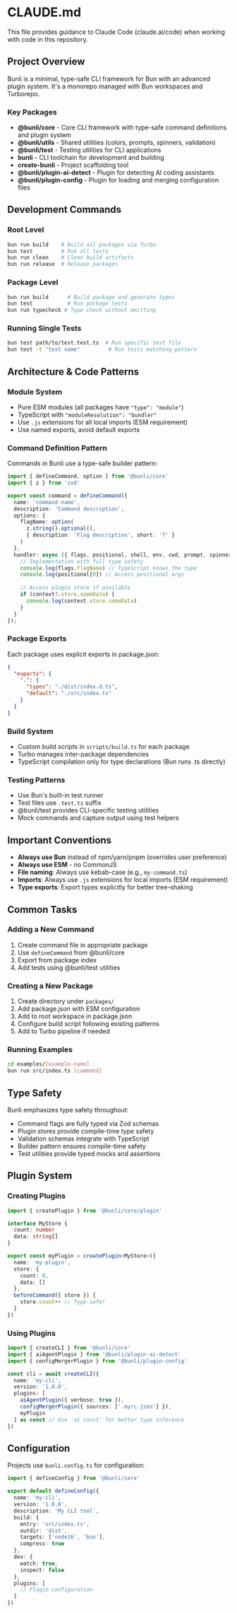 # CLAUDE.md

This file provides guidance to Claude Code (claude.ai/code) when working with code in this repository.

## Project Overview

Bunli is a minimal, type-safe CLI framework for Bun with an advanced plugin system. It's a monorepo managed with Bun workspaces and Turborepo.

### Key Packages

- **@bunli/core** - Core CLI framework with type-safe command definitions and plugin system
- **@bunli/utils** - Shared utilities (colors, prompts, spinners, validation)
- **@bunli/test** - Testing utilities for CLI applications
- **bunli** - CLI toolchain for development and building
- **create-bunli** - Project scaffolding tool
- **@bunli/plugin-ai-detect** - Plugin for detecting AI coding assistants
- **@bunli/plugin-config** - Plugin for loading and merging configuration files

## Development Commands

### Root Level
```bash
bun run build    # Build all packages via Turbo
bun test         # Run all tests
bun run clean    # Clean build artifacts
bun run release  # Release packages
```

### Package Level
```bash
bun run build      # Build package and generate types
bun test           # Run package tests
bun run typecheck # Type check without emitting
```

### Running Single Tests
```bash
bun test path/to/test.test.ts  # Run specific test file
bun test -t "test name"         # Run tests matching pattern
```

## Architecture & Code Patterns

### Module System
- Pure ESM modules (all packages have `"type": "module"`)
- TypeScript with `"moduleResolution": "bundler"`
- Use `.js` extensions for all local imports (ESM requirement)
- Use named exports, avoid default exports

### Command Definition Pattern
Commands in Bunli use a type-safe builder pattern:

```typescript
import { defineCommand, option } from '@bunli/core'
import { z } from 'zod'

export const command = defineCommand({
  name: 'command-name',
  description: 'Command description',
  options: {
    flagName: option(
      z.string().optional(),
      { description: 'Flag description', short: 'f' }
    )
  },
  handler: async ({ flags, positional, shell, env, cwd, prompt, spinner, colors, context }) => {
    // Implementation with full type safety
    console.log(flags.flagName) // TypeScript knows the type
    console.log(positional[0]) // Access positional args
    
    // Access plugin store if available
    if (context?.store.someData) {
      console.log(context.store.someData)
    }
  }
});
```

### Package Exports
Each package uses explicit exports in package.json:

```json
{
  "exports": {
    ".": {
      "types": "./dist/index.d.ts",
      "default": "./src/index.ts"
    }
  }
}
```

### Build System
- Custom build scripts in `scripts/build.ts` for each package
- Turbo manages inter-package dependencies
- TypeScript compilation only for type declarations (Bun runs .ts directly)

### Testing Patterns
- Use Bun's built-in test runner
- Test files use `.test.ts` suffix
- @bunli/test provides CLI-specific testing utilities
- Mock commands and capture output using test helpers

## Important Conventions

- **Always use Bun** instead of npm/yarn/pnpm (overrides user preference)
- **Always use ESM** - no CommonJS
- **File naming**: Always use kebab-case (e.g., `my-command.ts`)
- **Imports**: Always use `.js` extensions for local imports (ESM requirement)
- **Type exports**: Export types explicitly for better tree-shaking

## Common Tasks

### Adding a New Command
1. Create command file in appropriate package
2. Use `defineCommand` from @bunli/core
3. Export from package index
4. Add tests using @bunli/test utilities

### Creating a New Package
1. Create directory under `packages/`
2. Add package.json with ESM configuration
3. Add to root workspace in package.json
4. Configure build script following existing patterns
5. Add to Turbo pipeline if needed

### Running Examples
```bash
cd examples/[example-name]
bun run src/index.ts [command]
```

## Type Safety

Bunli emphasizes type safety throughout:
- Command flags are fully typed via Zod schemas
- Plugin stores provide compile-time type safety
- Validation schemas integrate with TypeScript
- Builder pattern ensures compile-time safety
- Test utilities provide typed mocks and assertions

## Plugin System

### Creating Plugins

```typescript
import { createPlugin } from '@bunli/core/plugin'

interface MyStore {
  count: number
  data: string[]
}

export const myPlugin = createPlugin<MyStore>({
  name: 'my-plugin',
  store: {
    count: 0,
    data: []
  },
  beforeCommand({ store }) {
    store.count++ // Type-safe!
  }
})
```

### Using Plugins

```typescript
import { createCLI } from '@bunli/core'
import { aiAgentPlugin } from '@bunli/plugin-ai-detect'
import { configMergerPlugin } from '@bunli/plugin-config'

const cli = await createCLI({
  name: 'my-cli',
  version: '1.0.0',
  plugins: [
    aiAgentPlugin({ verbose: true }),
    configMergerPlugin({ sources: ['.myrc.json'] }),
    myPlugin
  ] as const // Use 'as const' for better type inference
})
```

## Configuration

Projects use `bunli.config.ts` for configuration:

```typescript
import { defineConfig } from '@bunli/core'

export default defineConfig({
  name: 'my-cli',
  version: '1.0.0',
  description: 'My CLI tool',
  build: {
    entry: 'src/index.ts',
    outdir: 'dist',
    targets: ['node16', 'bun'],
    compress: true
  },
  dev: {
    watch: true,
    inspect: false
  },
  plugins: [
    // Plugin configuration
  ]
})
```
